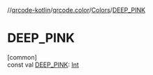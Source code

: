 //[qrcode-kotlin](../../../index.md)/[qrcode.color](../index.md)/[Colors](index.md)/[DEEP_PINK](-d-e-e-p_-p-i-n-k.md)

# DEEP_PINK

[common]\
const val [DEEP_PINK](-d-e-e-p_-p-i-n-k.md): [Int](https://kotlinlang.org/api/latest/jvm/stdlib/kotlin/-int/index.html)
